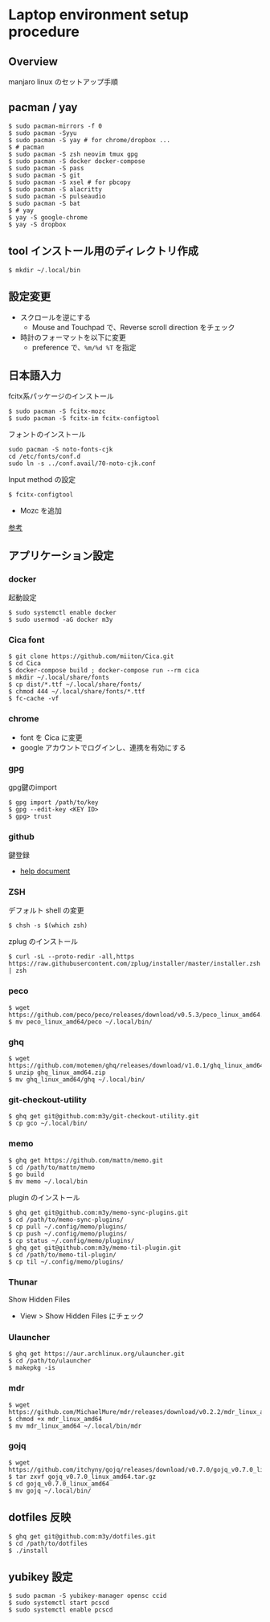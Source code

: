 # Laptop environment setup procedure

## Overview
manjaro linux のセットアップ手順

## pacman / yay
```
$ sudo pacman-mirrors -f 0
$ sudo pacman -Syyu
$ sudo pacman -S yay # for chrome/dropbox ...
$ # pacman
$ sudo pacman -S zsh neovim tmux gpg
$ sudo pacman -S docker docker-compose
$ sudo pacman -S pass
$ sudo pacman -S git
$ sudo pacman -S xsel # for pbcopy
$ sudo pacman -S alacritty
$ sudo pacman -S pulseaudio
$ sudo pacman -S bat
$ # yay
$ yay -S google-chrome
$ yay -S dropbox
```

## tool インストール用のディレクトリ作成
```
$ mkdir ~/.local/bin
```

## 設定変更
- スクロールを逆にする
  - Mouse and Touchpad で、Reverse scroll direction をチェック
- 時計のフォーマットを以下に変更
  - preference で、`%m/%d %T` を指定

## 日本語入力
fcitx系パッケージのインストール
```
$ sudo pacman -S fcitx-mozc
$ sudo pacman -S fcitx-im fcitx-configtool
```

フォントのインストール
```
sudo pacman -S noto-fonts-cjk
cd /etc/fonts/conf.d
sudo ln -s ../conf.avail/70-noto-cjk.conf
```

Input method の設定
```
$ fcitx-configtool
```
- Mozc を追加

[参考](https://blog.inagaki.in/manjaro-linux-japanese-environment/)

## アプリケーション設定

### docker
起動設定
```
$ sudo systemctl enable docker
$ sudo usermod -aG docker m3y
```

### Cica font
```
$ git clone https://github.com/miiton/Cica.git
$ cd Cica
$ docker-compose build ; docker-compose run --rm cica
$ mkdir ~/.local/share/fonts
$ cp dist/*.ttf ~/.local/share/fonts/
$ chmod 444 ~/.local/share/fonts/*.ttf
$ fc-cache -vf
```

### chrome
- font を Cica に変更
- google アカウントでログインし、連携を有効にする

### gpg
gpg鍵のimport
```
$ gpg import /path/to/key
$ gpg --edit-key <KEY ID>
$ gpg> trust
```

### github
鍵登録
- [help document](https://help.github.com/en/github/authenticating-to-github/generating-a-new-ssh-key-and-adding-it-to-the-ssh-agent)

### ZSH
デフォルト shell の変更
```
$ chsh -s $(which zsh)
```

zplug のインストール
```
$ curl -sL --proto-redir -all,https https://raw.githubusercontent.com/zplug/installer/master/installer.zsh | zsh
```

### peco
```
$ wget https://github.com/peco/peco/releases/download/v0.5.3/peco_linux_amd64.tar.gz
$ mv peco_linux_amd64/peco ~/.local/bin/
```

### ghq
```
$ wget https://github.com/motemen/ghq/releases/download/v1.0.1/ghq_linux_amd64.zip
$ unzip ghq_linux_amd64.zip
$ mv ghq_linux_amd64/ghq ~/.local/bin/
```

### git-checkout-utility
```
$ ghq get git@github.com:m3y/git-checkout-utility.git
$ cp gco ~/.local/bin/
```

### memo
```
$ ghq get https://github.com/mattn/memo.git
$ cd /path/to/mattn/memo
$ go build
$ mv memo ~/.local/bin
```

plugin のインストール
```
$ ghq get git@github.com:m3y/memo-sync-plugins.git
$ cd /path/to/memo-sync-plugins/
$ cp pull ~/.config/memo/plugins/
$ cp push ~/.config/memo/plugins/
$ cp status ~/.config/memo/plugins/
$ ghq get git@github.com:m3y/memo-til-plugin.git
$ cd /path/to/memo-til-plugin/
$ cp til ~/.config/memo/plugins/
```

### Thunar
Show Hidden Files
- View > Show Hidden Files にチェック

### Ulauncher
```
$ ghq get https://aur.archlinux.org/ulauncher.git
$ cd /path/to/ulauncher
$ makepkg -is
```

### mdr
```
$ wget https://github.com/MichaelMure/mdr/releases/download/v0.2.2/mdr_linux_amd64
$ chmod +x mdr_linux_amd64
$ mv mdr_linux_amd64 ~/.local/bin/mdr
```

### gojq
```
$ wget https://github.com/itchyny/gojq/releases/download/v0.7.0/gojq_v0.7.0_linux_amd64.tar.gz
$ tar zxvf gojq_v0.7.0_linux_amd64.tar.gz
$ cd gojq_v0.7.0_linux_amd64
$ mv gojq ~/.local/bin/
```

## dotfiles 反映
```
$ ghq get git@github.com:m3y/dotfiles.git
$ cd /path/to/dotfiles
$ ./install
```

## yubikey 設定
```
$ sudo pacman -S yubikey-manager opensc ccid
$ sudo systemctl start pcscd
$ sudo systemctl enable pcscd
```

